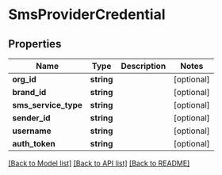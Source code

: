 # SmsProviderCredential

## Properties
Name | Type | Description | Notes
------------ | ------------- | ------------- | -------------
**org_id** | **string** |  | [optional] 
**brand_id** | **string** |  | [optional] 
**sms_service_type** | **string** |  | [optional] 
**sender_id** | **string** |  | [optional] 
**username** | **string** |  | [optional] 
**auth_token** | **string** |  | [optional] 

[[Back to Model list]](../README.md#documentation-for-models) [[Back to API list]](../README.md#documentation-for-api-endpoints) [[Back to README]](../README.md)


